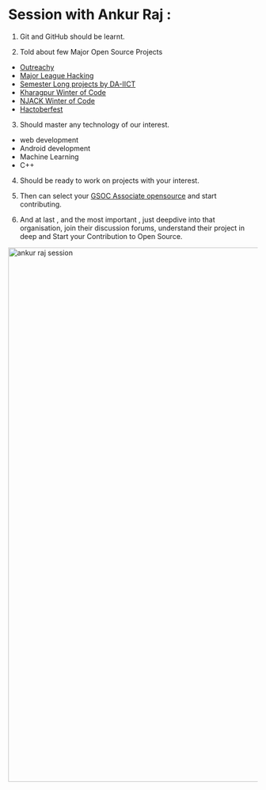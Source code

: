 # Session with Ankur Raj :

1. Git and GitHub should be learnt.
 
2. Told about few Major Open Source Projects

 * [Outreachy](https://www.outreachy.org/)
 * [Major League Hacking](https://mlh.io/)
 * [Semester Long projects by DA-IICT](https://slop.dscdaiict.in/)
 * [Kharagpur Winter of Code](https://kwoc.kossiitkgp.org/)
 * [NJACK Winter of Code](https://njackwinterofcode.github.io/)
 * [Hactoberfest](https://hacktoberfest.digitalocean.com/)

3. Should master any technology of our interest.
* web development
* Android development
* Machine Learning
* C++
 
4. Should be ready to work on projects with your interest.

5. Then can select your [GSOC Associate opensource](https://summerofcode.withgoogle.com/organizations/?sp-page=2) and start contributing.

6. And at last , and the most important , just deepdive into that organisation, join their discussion forums, understand their project in deep and Start your Contribution to Open Source.
<img width="1080" alt="ankur raj session" src="https://user-images.githubusercontent.com/76085767/134563256-5edb759e-e80c-48ff-9680-b8a8d279578c.png">
